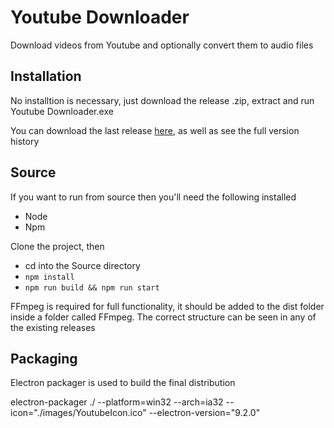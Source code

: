 # Youtube Downloader

Download videos from Youtube and optionally convert them to audio files

## Installation

No installtion is necessary, just download the release .zip, extract and run Youtube Downloader.exe

You can download the last release [here](https://github.com/ClaytonIndustries/YoutubeDownloader/releases), as well as see the full version history

## Source

If you want to run from source then you'll need the following installed

- Node
- Npm

Clone the project, then

- cd into the Source directory
- `npm install`
- `npm run build && npm run start`

FFmpeg is required for full functionality, it should be added to the dist folder inside a folder called FFmpeg. The correct structure can be seen in any of the existing releases

## Packaging

Electron packager is used to build the final distribution

electron-packager ./ --platform=win32 --arch=ia32 --icon="./images/YoutubeIcon.ico" --electron-version="9.2.0"